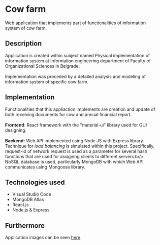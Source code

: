 # Cow farm
Web application that implements part of functionalities of information system of cow farm.

## Description
Application is created within subject named Physical implementation of information system at Information engineering department of Faculty of Organizational Sciences in Belgrade. <br/><br/>
Implementation was preceded by a detailed analysis and modeling of information system of specific cow farm.

## Implementation
Functionalities that this appliaction implements are creation and update of both receiving documents for cow and annual financial report.<br/><br/>
**Frontend:** React framework with the "material-ui" library used for GUI designing.<br/><br/>
**Backend:** Web API implemented using Node JS with Express library. <br/>Technique for *load balancing* is simulated within this project. Specifically, request-id of network request is used as a parameter for several hash functions that are used for assigning clients to different servers.br/><br/>
NoSQL database is used, particularly MongoDB with which Web API communicates using Mongoose library.

## Technologies used
<ul>
  <li>Visual Studio Code</li>
  <li>MongoDB Atlas</li>
  <li>React.js</li>
  <li>Node.js & Express</li>  
</ul>

## Furthermore
Application images can be seen [here](Slike_aplikacije/).
